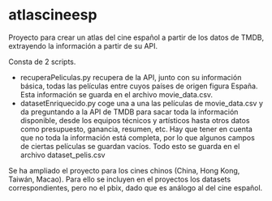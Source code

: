 # atlascineesp

Proyecto para crear un atlas del cine español a partir de los datos de TMDB, 
extrayendo la información a partir de su API.

Consta de 2 scripts.

- recuperaPeliculas.py recupera de la API, junto con su información básica, todas las 
  películas entre cuyos países de origen figura España. Esta información se guarda en 
  el archivo movie_data.csv.
- datasetEnriquecido.py coge una a una las películas de movie_data.csv y da 
  preguntando a la API de TMDB para sacar toda la información disponible, desde los 
  equipos técnicos y artísticos hasta otros datos como presupuesto, ganancia, resumen, 
  etc. Hay que tener en cuenta que no toda la información está completa, por lo que 
  algunos campos de ciertas películas se guardan vacíos. Todo esto se guarda en el 
  archivo dataset_pelis.csv


Se ha ampliado el proyecto para los cines chinos (China, Hong Kong, Taiwán, Macao). Para ello se incluyen en el proyectos los datasets correspondientes, pero no el pbix, dado que es análogo al del cine español.